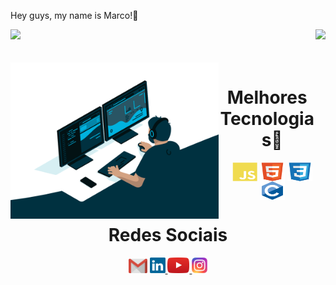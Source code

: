 Hey guys, my name is Marco!👋
<div>
  <img  height="150em" src="https://github-readme-stats.vercel.app/api?username=MarcoALR&show_icons=true&theme=chartreuse-dark&include_all_commits=true&count_private=true"/>
  <img align="right" height="150em" src="https://github-readme-stats.vercel.app/api/top-langs/?username=MarcoALR&layout=compact&langs_count=16&theme=great-gatsby"/>
</div>
<br>
<div  align="center">
  <div style="display: inline_block"><br>
    <img align="left" height="250" alt="coding-time" src="code.gif">
    <h1 align="center">Melhores Tecnologias🎈 </h1>
<img align="center" height="30" width="40" alt="js-icon"  src="https://raw.githubusercontent.com/devicons/devicon/master/icons/javascript/javascript-plain.svg">
    <img align="center" height="30" width="40" alt="html-icon" src="https://raw.githubusercontent.com/devicons/devicon/master/icons/html5/html5-original.svg">
    <img align="center" height="30" width="40" alt="css-icon" src="https://raw.githubusercontent.com/devicons/devicon/master/icons/css3/css3-original.svg">
    <img align="center" height="30" width="40" alt="c-icon" src="https://raw.githubusercontent.com/devicons/devicon/master/icons/c/c-original.svg">
   </div>
  <h1 align="center">Redes Sociais</h1>
  <a href = "mailto: work.luigi.marcoalrprofissional@gmail.com">
      <img width="30" src="gmail.svg"></a>
    <a href = "https://www.linkedin.com/in/marco-ant%C3%B4nio-79aab82bb/">
       <img width="25" src="linkedin.svg"> </a>
  <a href = "https://www.youtube.com/@AdemiroON_">
   <img width="35" src="youtube.svg"> </a>
  <a href = "https://www.instagram.com/marco_032_/">
       <img width="25" src="instagram.png"></a>
    </div>
